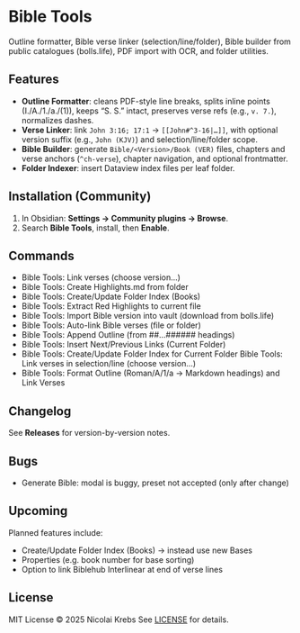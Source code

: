 # Bible Tools

Outline formatter, Bible verse linker (selection/line/folder), Bible builder from public catalogues (bolls.life), PDF import with OCR, and folder utilities.

## Features

- **Outline Formatter**: cleans PDF-style line breaks, splits inline points (I./A./1./a./(1)), keeps “S. S.” intact, preserves verse refs (e.g., `v. 7.`), normalizes dashes.
- **Verse Linker**: link `John 3:16; 17:1` → `[[John#^3-16|…]]`, with optional version suffix (e.g., `John (KJV)`) and selection/line/folder scope.
- **Bible Builder**: generate `Bible/<Version>/Book (VER)` files, chapters and verse anchors (`^ch-verse`), chapter navigation, and optional frontmatter.
- **Folder Indexer**: insert Dataview index files per leaf folder.

## Installation (Community)

1. In Obsidian: **Settings → Community plugins → Browse**.
2. Search **Bible Tools**, install, then **Enable**.

## Commands

- Bible Tools: Link verses (choose version...)
- Bible Tools: Create Highlights.md from folder
- Bible Tools: Create/Update Folder Index (Books)
- Bible Tools: Extract Red Highlights to current file
- Bible Tools: Import Bible version into vault (download from bolls.life)
- Bible Tools: Auto-link Bible verses (file or folder)
- Bible Tools: Append Outline (from ##...###### headings)
- Bible Tools: Insert Next/Previous Links (Current Folder)
- Bible Tools: Create/Update Folder Index for Current Folder Bible Tools: Link verses in selection/line (choose version...)
- Bible Tools: Format Outline (Roman/A/1/a → Markdown headings) and Link Verses


## Changelog

See **Releases** for version-by-version notes.

## Bugs

- Generate Bible: modal is buggy, preset not accepted (only after change)

## Upcoming

Planned features include:

- Create/Update Folder Index (Books) -> instead use new Bases
- Properties (e.g. book number for base sorting)
- Option to link Biblehub Interlinear at end of verse lines

## License

MIT License © 2025 Nicolai Krebs
See [LICENSE](./LICENSE) for details.
